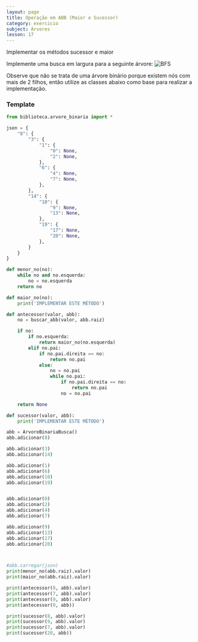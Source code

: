 ```yaml
---
layout: page
title: Operação em ABB (Maior e Sucessor)
category: exercicio
subject: Árvores
lesson: 17
---
```

Implementar os métodos 
sucessor e maior

Implemente uma busca em largura para a seguinte árvore:
![BFS](/estruturas/exercicios/39_maior_sucessor.jpg)

Observe que não se trata de uma árvore binário porque existem nós com mais de 2 filhos, então utilize as classes abaixo como base para realizar a implementação.



### Template
```python
from biblioteca.arvore_binaria import *

json = {
    "8": {
        "3": {
            "1": {
                "0": None,
                "2": None,
            },
            "6": {
                "4": None,
                "7": None,
            },
        },
        "14": {
            "10": {
                "9": None,
                "13": None,
            },
            "19": {
                "17": None,
                "20": None,
            },
        }
    }
}

def menor_no(no):
    while no and no.esquerda:
        no = no.esquerda
    return no

def maior_no(no):
    print('IMPLEMENTAR ESTE MÉTODO')

def antecessor(valor, abb):
    no = buscar_abb(valor, abb.raiz)

    if no:
        if no.esquerda:
            return maior_no(no.esquerda)
        elif no.pai:
            if no.pai.direita == no:
                return no.pai
            else:
                no = no.pai
                while no.pai:
                    if no.pai.direita == no:
                        return no.pai
                    no = no.pai

    return None

def sucessor(valor, abb):
    print('IMPLEMENTAR ESTE MÉTODO')

abb = ArvoreBinariaBusca()
abb.adicionar(8)

abb.adicionar(3)
abb.adicionar(14)

abb.adicionar(1)
abb.adicionar(6)
abb.adicionar(10)
abb.adicionar(19)


abb.adicionar(0)
abb.adicionar(2)
abb.adicionar(4)
abb.adicionar(7)

abb.adicionar(9)
abb.adicionar(13)
abb.adicionar(17)
abb.adicionar(20)



#abb.carregar(json)
print(menor_no(abb.raiz).valor)
print(maior_no(abb.raiz).valor)

print(antecessor(8, abb).valor)
print(antecessor(7, abb).valor)
print(antecessor(9, abb).valor)
print(antecessor(0, abb))

print(sucessor(8, abb).valor)
print(sucessor(9, abb).valor)
print(sucessor(7, abb).valor)
print(sucessor(20, abb))
```